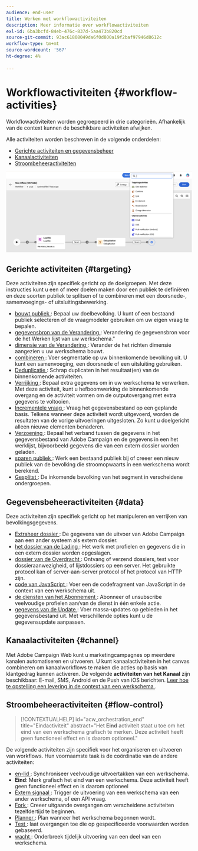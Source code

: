 ```yaml
---
audience: end-user
title: Werken met workflowactiviteiten
description: Meer informatie over workflowactiviteiten
exl-id: 6ba3bcfd-84eb-476c-837d-5aa473b820cd
source-git-commit: 93ac61808049da6f0d800a19f2baf97946d8612c
workflow-type: tm+mt
source-wordcount: '567'
ht-degree: 4%

---
```



# Workflowactiviteiten {#workflow-activities}

Workflowactiviteiten worden gegroepeerd in drie categorieën. Afhankelijk van de context kunnen de beschikbare activiteiten afwijken.

Alle activiteiten worden beschreven in de volgende onderdelen:

* [Gerichte activiteiten en gegevensbeheer](#targeting)
* [Kanaalactiviteiten](#channel)
* [Stroombeheeractiviteiten](#flow-control)

![](../assets/workflow-activities.png)

## Gerichte activiteiten {#targeting}

Deze activiteiten zijn specifiek gericht op de doelgroepen. Met deze instructies kunt u een of meer doelen maken door een publiek te definiëren en deze soorten publiek te splitsen of te combineren met een doorsnede-, samenvoegings- of uitsluitingsbewerking.

* [ bouwt publiek ](build-audience.md): Bepaal uw doelbevolking. U kunt of een bestaand publiek selecteren of de vraagmodeler gebruiken om uw eigen vraag te bepalen.
* [ gegevensbron van de Verandering ](change-data-source.md): Verandering de gegevensbron voor de het Werken lijst van uw werkschema.&quot;
* [ dimensie van de Verandering ](change-dimension.md): Verander de het richten dimensie aangezien u uw werkschema bouwt.
* [ combineren ](combine.md): Voer segmentatie op uw binnenkomende bevolking uit. U kunt een samenvoeging, een doorsnede of een uitsluiting gebruiken.
* [ Deduplicatie ](deduplication.md): Schrap duplicaten in het resultaat(en) van de binnenkomende activiteiten.
* [ Verrijking ](enrichment.md): Bepaal extra gegevens om in uw werkschema te verwerken. Met deze activiteit, kunt u hefboomwerking de binnenkomende overgang en de activiteit vormen om de outputovergang met extra gegevens te voltooien.
* [ Incrementele vraag ](incremental-query.md): Vraag het gegevensbestand op een geplande basis. Telkens wanneer deze activiteit wordt uitgevoerd, worden de resultaten van de vorige uitvoeringen uitgesloten. Zo kunt u doelgericht alleen nieuwe elementen benaderen.
* [ Verzoening ](reconciliation.md): Bepaal het verband tussen de gegevens in het gegevensbestand van Adobe Campaign en de gegevens in een het werklijst, bijvoorbeeld gegevens die van een extern dossier worden geladen.
* [ sparen publiek ](save-audience.md): Werk een bestaand publiek bij of creeer een nieuw publiek van de bevolking die stroomopwaarts in een werkschema wordt berekend.
* [ Gesplitst ](split.md): De inkomende bevolking van het segment in verscheidene ondergroepen.

## Gegevensbeheeractiviteiten {#data}

Deze activiteiten zijn specifiek gericht op het manipuleren en verrijken van bevolkingsgegevens.

* [ Extraheer dossier ](extract-file.md): De gegevens van de uitvoer van Adobe Campaign aan een ander systeem als extern dossier.
* [ het dossier van de Lading ](load-file.md): Het werk met profielen en gegevens die in een extern dossier worden opgeslagen.
* [ dossier van de Overdracht ](transfer-file.md): Ontvang of verzend dossiers, test voor dossieraanwezigheid, of lijstdossiers op een server. Het gebruikte protocol kan of server-aan-server protocol of het protocol van HTTP zijn.
* [ code van JavaScript ](javascript-code.md): Voer een de codefragment van JavaScript in de context van een werkschema uit.
* [ de diensten van het Abonnement ](subscription-services.md): Abonneer of unsubscribe veelvoudige profielen aan/van de dienst in één enkele actie.
* [ gegevens van de Update ](update-data.md): Voer massa-updates op gebieden in het gegevensbestand uit. Met verschillende opties kunt u de gegevensupdate aanpassen.

## Kanaalactiviteiten {#channel}

Met Adobe Campaign Web kunt u marketingcampagnes op meerdere kanalen automatiseren en uitvoeren. U kunt kanaalactiviteiten in het canvas combineren om kanaalworkflows te maken die acties op basis van klantgedrag kunnen activeren. De volgende **activiteiten van het Kanaal** zijn beschikbaar: E-mail, SMS, Android en de Push van iOS berichten. [ Leer hoe te opstelling een levering in de context van een werkschema ](channels.md).

## Stroombeheeractiviteiten {#flow-control}

>[!CONTEXTUALHELP]
>id="acw_orchestration_end"
>title="Eindactiviteit"
>abstract="Het **Eind** activiteit staat u toe om het eind van een werkschema grafisch te merken. Deze activiteit heeft geen functioneel effect en is daarom optioneel."

De volgende activiteiten zijn specifiek voor het organiseren en uitvoeren van workflows. Hun voornaamste taak is de coördinatie van de andere activiteiten:

* [ en-lid ](and-join.md): Synchroniseer veelvoudige uitvoertakken van een werkschema.
* **Eind**: Merk grafisch het eind van een werkschema. Deze activiteit heeft geen functioneel effect en is daarom optioneel
* [ Extern signaal ](external-signal.md): Trigger de uitvoering van een werkschema van een ander werkschema, of een API vraag.
* [ Fork ](fork.md): Creeer uitgaande overgangen om verscheidene activiteiten tezelfdertijd te beginnen.
* [ Planner ](scheduler.md): Plan wanneer het werkschema begonnen wordt.
* [ Test ](test.md): laat overgangen toe die op gespecificeerde voorwaarden worden gebaseerd.
* [ wacht ](wait.md): Onderbreek tijdelijk uitvoering van een deel van een werkschema.
